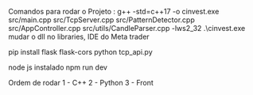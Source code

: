 Comandos para rodar o Projeto : 
g++ -std=c++17 -o cinvest.exe src/main.cpp src/TcpServer.cpp src/PatternDetector.cpp src/AppController.cpp src/utils/CandleParser.cpp -lws2_32
.\cinvest.exe
mudar o dll no libraries, IDE do Meta trader

pip install flask flask-cors
python tcp_api.py

node js instalado
npm run dev

Ordem de rodar
1 - C++
2 - Python
3 - Front